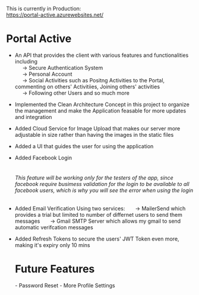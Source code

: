 This is currently in Production: 
<br />
https://portal-active.azurewebsites.net/

<h1>Portal Active</h1>

- An API that provides the client with various features and functionalities including
  <br />
    &nbsp; &nbsp; &nbsp;-> Secure Authentication System
  <br />
    &nbsp; &nbsp; &nbsp;-> Personal Account
  <br />
    &nbsp; &nbsp; &nbsp;-> Social Activities such as Positng Activities to the Portal, commenting on others' Activitiies, Joining others' activities
  <br />
   &nbsp; &nbsp; &nbsp;-> Following other Users and so much more

- Implemented the Clean Architecture Concept in this project to organize the management and make the Application feasable for more updates and integration
- Added Cloud Service for Image Upload that makes our server more adjustable in size rather than having the images in the static files
- Added a UI that guides the user for using the application
- Added Facebook Login
  <br> &nbsp; &nbsp; &nbsp; <h6>This feature will be working only for the testers of the app, since facebook require busimess validation for the login to be available to all facebook users, which is why you will see the error when using the login</h6>
- Added Email Verification Using two services:
   &nbsp; &nbsp; &nbsp; -> MailerSend which provides a trial but limited to number of differnet users to send them messages
   &nbsp; &nbsp; &nbsp; -> Gmail SMTP Server which allows my gmail to send automatic verifcation messages
- Added Refresh Tokens to secure the users' JWT Token even more, making it's expiry only 10 mins

  <h1>Future Features</h1>
  - Password Reset
  - More Profile Settings

